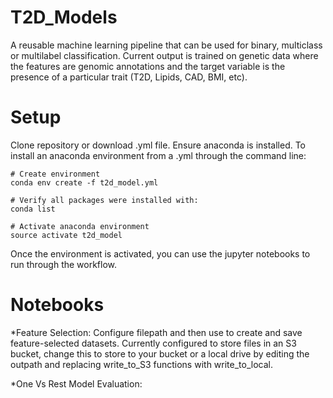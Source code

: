 # T2D_Models
A reusable machine learning pipeline that can be used for binary, multiclass or multilabel classification. Current output is trained on genetic data where the features are genomic annotations and the target variable is the presence of a particular trait (T2D, Lipids, CAD, BMI, etc). 

# Setup
Clone repository or download .yml file. Ensure anaconda is installed. To install an anaconda environment from a .yml through the command line:

```
# Create environment
conda env create -f t2d_model.yml

# Verify all packages were installed with:
conda list

# Activate anaconda environment
source activate t2d_model
```

Once the environment is activated, you can use the jupyter notebooks to run through the workflow.

# Notebooks
*Feature Selection: Configure filepath and then use to create and save feature-selected datasets. Currently configured to store files in an S3 bucket, change this to store to your bucket or a local drive by editing the outpath and replacing write_to_S3 functions with write_to_local. 

*One Vs Rest Model Evaluation: 


